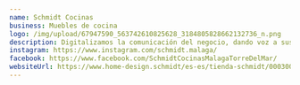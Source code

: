 ```yaml
---
name: Schmidt Cocinas
business: Muebles de cocina
logo: /img/upload/67947590_563742610825628_3184805828662132736_n.png
description: Digitalizamos la comunicación del negocio, dando voz a sus trabajos, ofertas y promociones para captar nuevos clientes.
instagram: https://www.instagram.com/schmidt.malaga/
facebook: https://www.facebook.com/SchmidtCocinasMalagaTorreDelMar/
websiteUrl: https://www.home-design.schmidt/es-es/tienda-schmidt/0003001966-malaga
---
```

